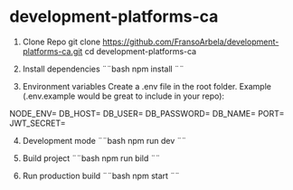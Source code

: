 # development-platforms-ca

1. Clone Repo
git clone https://github.com/FransoArbela/development-platforms-ca.git
cd development-platforms-ca

2. Install dependencies
¨¨bash
npm install
¨¨

3. Environment variables
Create a .env file in the root folder. Example (.env.example would be great to include in your repo):

NODE_ENV=
DB_HOST=
DB_USER=
DB_PASSWORD=
DB_NAME=
PORT=
JWT_SECRET=

4. Development mode
¨¨bash
npm run dev
¨¨

5. Build project
¨¨bash
npm run bild
¨¨

6. Run production build
¨¨bash
npm start
¨¨
